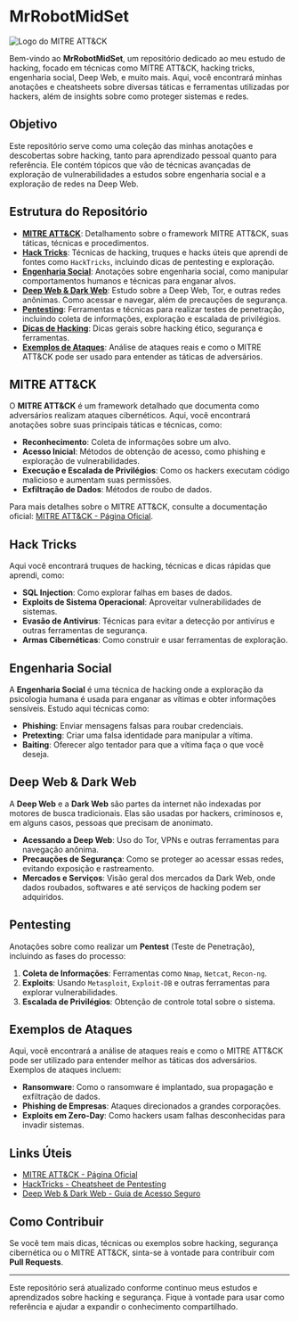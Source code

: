 # MrRobotMidSet
![Logo do MITRE ATT&CK]([https://example.com/mitre-attack-logo.png](https://www.popsci.com/wp-content/uploads/2019/03/18/S3DRMZUTOSHIE55O5I62C2NVGE.jpg?quality=85&w=2560))

Bem-vindo ao **MrRobotMidSet**, um repositório dedicado ao meu estudo de hacking, focado em técnicas como MITRE ATT&CK, hacking tricks, engenharia social, Deep Web, e muito mais. Aqui, você encontrará minhas anotações e cheatsheets sobre diversas táticas e ferramentas utilizadas por hackers, além de insights sobre como proteger sistemas e redes.

## Objetivo

Este repositório serve como uma coleção das minhas anotações e descobertas sobre hacking, tanto para aprendizado pessoal quanto para referência. Ele contém tópicos que vão de técnicas avançadas de exploração de vulnerabilidades a estudos sobre engenharia social e a exploração de redes na Deep Web.

## Estrutura do Repositório

- **[MITRE ATT&CK](MITRE-ATTACK.md)**: Detalhamento sobre o framework MITRE ATT&CK, suas táticas, técnicas e procedimentos.
- **[Hack Tricks](HackTricks.md)**: Técnicas de hacking, truques e hacks úteis que aprendi de fontes como `HackTricks`, incluindo dicas de pentesting e exploração.
- **[Engenharia Social](EngenhariaSocial.md)**: Anotações sobre engenharia social, como manipular comportamentos humanos e técnicas para enganar alvos.
- **[Deep Web & Dark Web](DeepWeb.md)**: Estudo sobre a Deep Web, Tor, e outras redes anônimas. Como acessar e navegar, além de precauções de segurança.
- **[Pentesting](Pentesting.md)**: Ferramentas e técnicas para realizar testes de penetração, incluindo coleta de informações, exploração e escalada de privilégios.
- **[Dicas de Hacking](HackingTips.md)**: Dicas gerais sobre hacking ético, segurança e ferramentas.
- **[Exemplos de Ataques](Exemplos.md)**: Análise de ataques reais e como o MITRE ATT&CK pode ser usado para entender as táticas de adversários.

## MITRE ATT&CK

O **MITRE ATT&CK** é um framework detalhado que documenta como adversários realizam ataques cibernéticos. Aqui, você encontrará anotações sobre suas principais táticas e técnicas, como:

- **Reconhecimento**: Coleta de informações sobre um alvo.
- **Acesso Inicial**: Métodos de obtenção de acesso, como phishing e exploração de vulnerabilidades.
- **Execução e Escalada de Privilégios**: Como os hackers executam código malicioso e aumentam suas permissões.
- **Exfiltração de Dados**: Métodos de roubo de dados.

Para mais detalhes sobre o MITRE ATT&CK, consulte a documentação oficial: [MITRE ATT&CK - Página Oficial](https://attack.mitre.org/).

## Hack Tricks

Aqui você encontrará truques de hacking, técnicas e dicas rápidas que aprendi, como:

- **SQL Injection**: Como explorar falhas em bases de dados.
- **Exploits de Sistema Operacional**: Aproveitar vulnerabilidades de sistemas.
- **Evasão de Antivírus**: Técnicas para evitar a detecção por antivírus e outras ferramentas de segurança.
- **Armas Cibernéticas**: Como construir e usar ferramentas de exploração.

## Engenharia Social

A **Engenharia Social** é uma técnica de hacking onde a exploração da psicologia humana é usada para enganar as vítimas e obter informações sensíveis. Estudo aqui técnicas como:

- **Phishing**: Enviar mensagens falsas para roubar credenciais.
- **Pretexting**: Criar uma falsa identidade para manipular a vítima.
- **Baiting**: Oferecer algo tentador para que a vítima faça o que você deseja.

## Deep Web & Dark Web

A **Deep Web** e a **Dark Web** são partes da internet não indexadas por motores de busca tradicionais. Elas são usadas por hackers, criminosos e, em alguns casos, pessoas que precisam de anonimato.

- **Acessando a Deep Web**: Uso do Tor, VPNs e outras ferramentas para navegação anônima.
- **Precauções de Segurança**: Como se proteger ao acessar essas redes, evitando exposição e rastreamento.
- **Mercados e Serviços**: Visão geral dos mercados da Dark Web, onde dados roubados, softwares e até serviços de hacking podem ser adquiridos.

## Pentesting

Anotações sobre como realizar um **Pentest** (Teste de Penetração), incluindo as fases do processo:

1. **Coleta de Informações**: Ferramentas como `Nmap`, `Netcat`, `Recon-ng`.
2. **Exploits**: Usando `Metasploit`, `Exploit-DB` e outras ferramentas para explorar vulnerabilidades.
3. **Escalada de Privilégios**: Obtenção de controle total sobre o sistema.

## Exemplos de Ataques

Aqui, você encontrará a análise de ataques reais e como o MITRE ATT&CK pode ser utilizado para entender melhor as táticas dos adversários. Exemplos de ataques incluem:

- **Ransomware**: Como o ransomware é implantado, sua propagação e exfiltração de dados.
- **Phishing de Empresas**: Ataques direcionados a grandes corporações.
- **Exploits em Zero-Day**: Como hackers usam falhas desconhecidas para invadir sistemas.

## Links Úteis

- [MITRE ATT&CK - Página Oficial](https://attack.mitre.org/)
- [HackTricks - Cheatsheet de Pentesting](https://book.hacktricks.xyz/)
- [Deep Web & Dark Web - Guia de Acesso Seguro](https://www.deeweb.com/)

## Como Contribuir

Se você tem mais dicas, técnicas ou exemplos sobre hacking, segurança cibernética ou o MITRE ATT&CK, sinta-se à vontade para contribuir com **Pull Requests**.

---

Este repositório será atualizado conforme continuo meus estudos e aprendizados sobre hacking e segurança. Fique à vontade para usar como referência e ajudar a expandir o conhecimento compartilhado.
